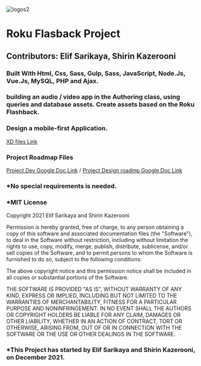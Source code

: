 ![logos2](https://user-images.githubusercontent.com/77562114/145313046-1fd42872-5c54-40e9-aece-18738f1751b6.png)

# Roku Flasback Project

## Contributors: Elif Sarikaya, Shirin Kazerooni

### Built With Html, Css, Sass, Gulp, Sass, JavaScript, Node.Js, Vue.Js, MySQL, PHP and Ajax.
### building an audio / video app in the Authoring class, using queries and database assets. Create assets based on the Roku Flashback.

### Design a mobile-first Application.

[XD files Link](https://xd.adobe.com/view/95365bd1-bd13-4956-92de-7b174004be0a-c065/)

### Project Roadmap Files

[Project Dev Google Doc Link](https://docs.google.com/document/d/1RHzAcSRVs5fCowruY2ndUVYoSPnZleMZi2eTVP9mnPE/edit?usp=sharing) /
[Project Design roadmp Google Doc Link](https://docs.google.com/document/d/1qURBo3gC8keiRv9owJ4qWxG5As0DFkzeIZJ_tR-vsnI/edit?usp=sharing)


### \*No special requirements is needed.

### \*MIT License

Copyright 2021 Elif Sarikaya and Shirin Kazerooni

Permission is hereby granted, free of charge, to any person obtaining a copy of this software and associated documentation files (the "Software"), to deal in the Software without restriction, including without limitation the rights to use, copy, modify, merge, publish, distribute, sublicense, and/or sell copies of the Software, and to permit persons to whom the Software is furnished to do so, subject to the following conditions:

The above copyright notice and this permission notice shall be included in all copies or substantial portions of the Software.

THE SOFTWARE IS PROVIDED "AS IS", WITHOUT WARRANTY OF ANY KIND, EXPRESS OR IMPLIED, INCLUDING BUT NOT LIMITED TO THE WARRANTIES OF MERCHANTABILITY, FITNESS FOR A PARTICULAR PURPOSE AND NONINFRINGEMENT. IN NO EVENT SHALL THE AUTHORS OR COPYRIGHT HOLDERS BE LIABLE FOR ANY CLAIM, DAMAGES OR OTHER LIABILITY, WHETHER IN AN ACTION OF CONTRACT, TORT OR OTHERWISE, ARISING FROM, OUT OF OR IN CONNECTION WITH THE SOFTWARE OR THE USE OR OTHER DEALINGS IN THE SOFTWARE.

### \*This Project has started by Elif Sarikaya and Shirin Kazerooni, on December 2021.